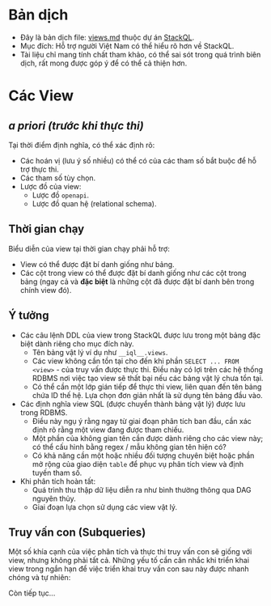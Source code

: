 # Bản dịch
- Đây là bản dịch file: [views.md](https://github.com/stackql/stackql/blob/main/docs/views.md) thuộc dự án [StackQL](https://github.com/stackql/stackql).
- Mục đích: Hỗ trợ người Việt Nam có thể hiểu rõ hơn về StackQL.
- Tài liệu chỉ mang tính chất tham khảo, có thể sai sót trong quá trình biên dịch, rất mong được góp ý để có thể cả thiện hơn.


# Các View

## *a priori (trước khi thực thi)* 

Tại thời điểm định nghĩa, có thể xác định rõ:

- Các hoán vị (lưu ý số nhiều) có thể có của các tham số bắt buộc để hỗ trợ thực thi.
- Các tham số tùy chọn.
- Lược đồ của view:
    - Lược đồ `openapi`.
    - Lược đồ quan hệ (relational schema).

## Thời gian chạy

Biểu diễn của view tại thời gian chạy phải hỗ trợ:

- View có thể được đặt bí danh giống như bảng.
- Các cột trong view có thể được đặt bí danh giống như các cột trong bảng (ngay cả và **đặc biệt** là những cột đã được đặt bí danh bên trong chính view đó).

## Ý tưởng

- Các câu lệnh DDL của view trong StackQL được lưu trong một bảng đặc biệt dành riêng cho mục đích này.
    - Tên bảng vật lý ví dụ như `__iql__.views`.
    - Các view không cần tồn tại cho đến khi phần `SELECT ... FROM <view>` - của truy vấn được thực thi.
      Điều này có lợi trên các hệ thống RDBMS nơi việc tạo view sẽ thất bại nếu các bảng vật lý chưa tồn tại.
    - Có thể cần một lớp gián tiếp để thực thi view, liên quan đến tên bảng chứa ID thế hệ.
      Lựa chọn đơn giản nhất là sử dụng tên bảng đầu vào.
- Các định nghĩa view SQL (được chuyển thành bảng vật lý) được lưu trong RDBMS.
    - Điều này ngụ ý rằng ngay từ giai đoạn phân tích ban đầu, cần xác định rõ rằng một view đang được tham chiếu.
    - Một phần của không gian tên cần được dành riêng cho các view này; có thể cấu hình bằng regex / mẫu không gian tên hiện có?
    - Có khả năng cần một hoặc nhiều đối tượng chuyên biệt hoặc phần mở rộng của giao diện `table` để phục vụ phân tích view và định tuyến tham số.
- Khi phân tích hoàn tất:
    - Quá trình thu thập dữ liệu diễn ra như bình thường thông qua DAG nguyên thủy.
    - Giai đoạn lựa chọn sử dụng các view vật lý.


## Truy vấn con (Subqueries)

Một số khía cạnh của việc phân tích và thực thi truy vấn con sẽ giống với view, nhưng không phải tất cả. Những yếu tố cần cân nhắc khi triển khai view trong ngắn hạn để việc triển khai truy vấn con sau này được nhanh chóng và tự nhiên:

Còn tiếp tục...